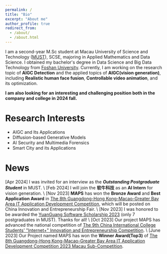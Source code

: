 ```yaml
---
permalink: /
title: "Bio"
excerpt: "About me"
author_profile: true
redirect_from: 
  - /about/
  - /about.html
---
```


 I am a second-year M.Sc student at Macau University of Science and Technology ([MUST](https://www.must.edu.mo)), SCSE, majoring in Applied Mathematics and Data Science. I obtained my bachelor's degree in Data Science and Big Data Technology from [Foshan University](https://www.fosu.edu.cn). Currently, I am working on the research topic of **AIGC Detection** and the applied topics of **AIGC(vision generation)**, including **Realistic human face fusion**, **Controllable video animation**, and its optimization. 
 
 **I am also looking for an interesting and challenging position both in the company and college in 2024 fall.**

Research Interests
======
- AIGC and Its Applications
- Diffusion-based Generative Models
- AI Security and Multimedia Forensics
- Smart City and its Applications

News
======
\[Apr 2024\] I was invited for an interview as the ***Outstanding Postgraduate Student*** in MUST. \\
\[Feb 2024\] I will join the **软牛科技** as an **AI Intern** for vision generation. \\
\[Nov 2023\] **MAPS** has won the **Bronze Award** and **Best Application Award** in [The 8th Guangdong-Hong Kong-Macao-Greater Bay Area IT Application Development Competition](https://www.aidit.org/registration/732), which will be posted on China Innovation and Entrepreneurship Fair. \\
\[Nov 2023\] I was honored to be awarded the [YuanGuang Software Scholarship 2023](https://www.must.edu.mo/student-affairs-office/student-services/scholarships/company) (only 7 postgraduates in MUST). Thanks for all! \\
\[Oct 2023\] Our project MAPS has advanced the national competition of [The 9th China International College Students' "Internet+" Innovation and Entrepreneurship Competition](https://cy.ncss.cn/en/). \\
\[June 2023\] Our Project named MAPS has won the **Winner Award(Top3)** of [The 8th Guangdong-Hong Kong-Macao-Greater Bay Area IT Application Development Competition 2023 Macau Sub-Competition](https://www.aidit.org/registration/732).

